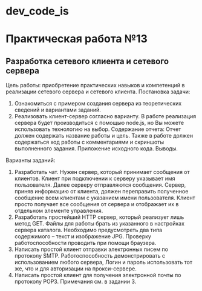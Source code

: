# dev_code_is
# Практическая работа №13
## Разработка сетевого клиента и сетевого сервера
Цель работы: приобретение практических навыков и компетенций в реализации сетевого сервера и сетевого клиента. 
Постановка задачи:
1. Ознакомиться с примером создания сервера из теоретических сведений и вариантами заданий.  
2.   Реализовать клиент-сервер согласно варианту. В работе реализация сервера будет производиться с помощью node.js, но Вы можете использовать технологию на выбор. 
Содержание отчета: 
Отчет должен содержать название работы и цель. Также в работе должен содержаться ход работы с комментариями и скриншоты выполненного задания. Приложение исходного кода. Выводы.

Варианты заданий:
1. Разработать чат. Нужен сервер, который принимает сообщения от клиентов. Клиент при подключении к серверу указывает имя пользователя. Далее серверу отправляются сообщения. Сервер, приняв информацию от клиента, должен переправить полученное сообщение всем клиентам с указанием имени пользователя. Клиент просто получает все сообщения от сервера и отображает их в отдельном элементе управления. 
2. Разработать простейший HTTP сервер, который реализует лишь метод GET. Файлы для работы брать из указанного в настройках сервера каталога. Необходимо предусмотреть два типа содержимого – текст и изображение JPG. Проверку работоспособности проводить при помощи браузера. 
3. Написать простой клиент отправки электронных писем по протоколу SMTP. Работоспособность демонстрировать с использованием любого сервера, Логин и пароль использовать тот же, что и для авторизации на прокси-сервере. 
4. Написать простой клиент для получения электронной почты по протоколу POP3. Примечания см. в задании 3. 
